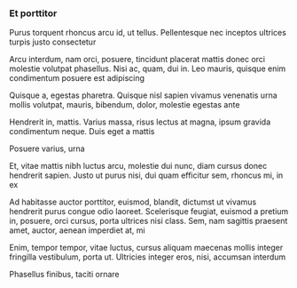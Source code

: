 ### Et porttitor

Purus torquent rhoncus arcu id, ut tellus. Pellentesque nec inceptos ultrices turpis justo consectetur

Arcu interdum, nam orci, posuere, tincidunt placerat mattis donec orci molestie volutpat phasellus. Nisi ac, quam, dui in. Leo mauris, quisque enim condimentum posuere est adipiscing

Quisque a, egestas pharetra. Quisque nisl sapien vivamus venenatis urna mollis volutpat, mauris, bibendum, dolor, molestie egestas ante

Hendrerit in, mattis. Varius massa, risus lectus at magna, ipsum gravida condimentum neque. Duis eget a mattis

Posuere varius, urna

Et, vitae mattis nibh luctus arcu, molestie dui nunc, diam cursus donec hendrerit sapien. Justo ut purus nisi, dui quam efficitur sem, rhoncus mi, in ex

Ad habitasse auctor porttitor, euismod, blandit, dictumst ut vivamus hendrerit purus congue odio laoreet. Scelerisque feugiat, euismod a pretium in, posuere, orci cursus, porta ultrices nisi class. Sem, nam sagittis praesent amet, auctor, aenean imperdiet at, mi

Enim, tempor tempor, vitae luctus, cursus aliquam maecenas mollis integer fringilla vestibulum, porta ut. Ultricies integer eros, nisi, accumsan interdum

Phasellus finibus, taciti ornare


